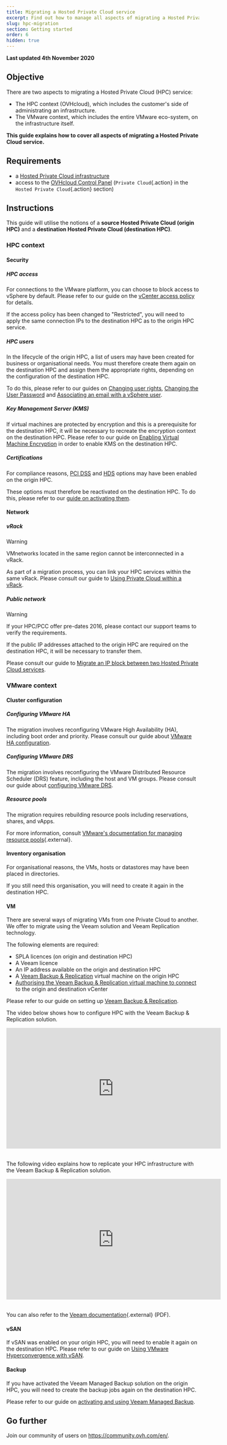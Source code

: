 ```yaml
---
title: Migrating a Hosted Private Cloud service 
excerpt: Find out how to manage all aspects of migrating a Hosted Private Cloud service
slug: hpc-migration
section: Getting started
order: 6
hidden: true
---
```


**Last updated 4th November 2020**

## Objective

There are two aspects to migrating a Hosted Private Cloud (HPC) service:

- The HPC context (OVHcloud), which includes the customer's side of administrating an infrastructure.
- The VMware context, which includes the entire VMware eco-system, on the infrastructure itself.

**This guide explains how to cover all aspects of migrating a Hosted Private Cloud service.**

## Requirements

- a [Hosted Private Cloud infrastructure](https://www.ovhcloud.com/en-gb/enterprise/products/hosted-private-cloud/)
- access to the [OVHcloud Control Panel](https://www.ovh.com/auth/?action=gotomanager) (`Private Cloud`{.action} in the `Hosted Private Cloud`{.action} section)

## Instructions

This guide will utilise the notions of a **source Hosted Private Cloud (origin HPC)** and a **destination Hosted Private Cloud (destination HPC)**.

### HPC context

#### Security

##### **HPC access**

For connections to the VMware platform, you can choose to block access to vSphere by default. Please refer to our guide on the [vCenter access policy](../modify-vcenter-access-policy/) for details.

If the access policy has been changed to "Restricted", you will need to apply the same connection IPs to the destination HPC as to the origin HPC service.

##### **HPC users**

In the lifecycle of the origin HPC, a list of users may have been created for business or organisational needs. You must therefore create them again on the destination HPC and assign them the appropriate rights, depending on the configuration of the destination HPC.

To do this, please refer to our guides on [Changing user rights](../change-users-rights/), [Changing the User Password](../changing-user-password/) and [Associating an email with a vSphere user](../associate-email-with-vsphere-user/).

##### **Key Management Server (KMS)**

If virtual machines are protected by encryption and this is a prerequisite for the destination HPC, it will be necessary to recreate the encryption context on the destination HPC.
Please refer to our guide on [Enabling Virtual Machine Encryption](../vm-encrypt/) in order to enable KMS on the destination HPC.

##### **Certifications**

For compliance reasons, [PCI DSS](https://www.ovhcloud.com/en-gb/enterprise/products/hosted-private-cloud/safety-compliance/pci-dss/) and [HDS](https://www.ovhcloud.com/en-gb/enterprise/products/hosted-private-cloud/safety-compliance/hds/) options may have been enabled on the origin HPC.

These options must therefore be reactivated on the destination HPC. To do this, please refer to our [guide on activating them](../activate-pci-dss-option/).

#### Network

##### **vRack**

> [!warning]
>
> VMnetworks located in the same region cannot be interconnected in a vRack.
>

As part of a migration process, you can link your HPC services within the same vRack. Please consult our guide to [Using Private Cloud within a vRack](../using-private-cloud-with-vrack/).


##### **Public network**

> [!warning]
>
> If your HPC/PCC offer pre-dates 2016, please contact our support teams to verify the requirements.
>

If the public IP addresses attached to the origin HPC are required on the destination HPC, it will be necessary to transfer them.

Please consult our guide to [Migrate an IP block between two Hosted Private Cloud services](../add-ip-block/#migrate-an-ip-block-between-two-hosted-private-cloud-solutions).

### VMware context

#### Cluster configuration

##### **Configuring VMware HA**

The migration involves reconfiguring VMware High Availability (HA), including boot order and priority. Please consult our guide about [VMware HA configuration](../vmware-ha-high-availability/).

##### **Configuring VMware DRS**

The migration involves reconfiguring the VMware Distributed Resource Scheduler (DRS) feature, including the host and VM groups. Please consult our guide about [configuring VMware DRS](../vmware-drs-distributed-ressource-scheduler/).

##### **Resource pools**

The migration requires rebuilding resource pools including reservations, shares, and vApps.

For more information, consult [VMware's documentation for managing resource pools](https://docs.vmware.com/en/VMware-vSphere/6.7/com.vmware.vsphere.resmgmt.doc/GUID-60077B40-66FF-4625-934A-641703ED7601.html){.external}.

#### Inventory organisation

For organisational reasons, the VMs, hosts or datastores may have been placed in directories.

If you still need this organisation, you will need to create it again in the destination HPC.

#### VM

There are several ways of migrating VMs from one Private Cloud to another. We offer to migrate using the Veeam solution and Veeam Replication technology.

The following elements are required:

- SPLA licences (on origin and destination HPC)
- A Veeam licence
- An IP address available on the origin and destination HPC
- A [Veeam Backup & Replication](../../storage/veeam-backup-replication/) virtual machine on the origin HPC
- [Authorising the Veeam Backup & Replication virtual machine to connect](../authorise-ip-addresses-vcenter/) to the origin and destination vCenter

Please refer to our guide on setting up [Veeam Backup & Replication](../../storage/veeam-backup-replication/).

The video below shows how to configure HPC with the Veeam Backup & Replication solution.

<iframe width="560" height="315" src="https://www.youtube-nocookie.com/embed/f8ufrsP4PQw" frameborder="0" allow="accelerometer; autoplay; encrypted-media; gyroscope; picture-in-picture" allowfullscreen></iframe>

<br>The following video explains how to replicate your HPC infrastructure with the Veeam Backup & Replication solution.

<iframe width="560" height="315" src="https://www.youtube-nocookie.com/embed/NqNtKrJSH8w" frameborder="0" allow="accelerometer; autoplay; encrypted-media; gyroscope; picture-in-picture" allowfullscreen></iframe>

<br>You can also refer to the [Veeam documentation](https://www.veeam.com/veeam_backup_10_0_user_guide_vsphere_pg.pdf){.external} (PDF).

#### vSAN

If vSAN was enabled on your origin HPC, you will need to enable it again on the destination HPC. Please refer to our guide on [Using VMware Hyperconvergence with vSAN](../vmware-vsan/).

#### Backup

If you have activated the Veeam Managed Backup solution on the origin HPC, you will need to create the backup jobs again on the destination HPC.

Please refer to our guide on [activating and using Veeam Managed Backup](../veeam-backup-as-a-service/).

## Go further

Join our community of users on <https://community.ovh.com/en/>.
